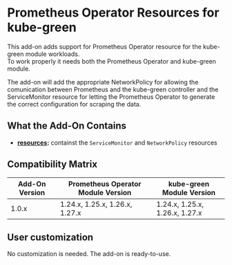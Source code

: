 # Prometheus Operator Resources for kube-green

This add-on adds support for Prometheus Operator resource for the kube-green module workloads.  
To work properly it needs both the Prometheus Operator and kube-green module.

The add-on will add the appropriate NetworkPolicy for allowing the comunication between Prometheus and the
kube-green controller and the ServiceMonitor resource for letting the Prometheus Operator to generate the correct
configuration for scraping the data.

## What the Add-On Contains

- **[resources](./resources):** containst the `ServiceMonitor` and `NetworkPolicy` resources

## Compatibility Matrix

| Add-On Version | Prometheus Operator Module Version | kube-green Module Version      |
|----------------|------------------------------------|--------------------------------|
| 1.0.x          | 1.24.x, 1.25.x, 1.26.x, 1.27.x     | 1.24.x, 1.25.x, 1.26.x, 1.27.x |

## User customization

No customization is needed. The add-on is ready-to-use.
